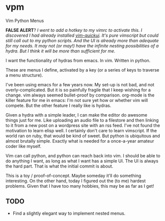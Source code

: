 # vpm
Vim Python Menus

**FALSE ALERT**? *I went to add a hotkey to my vimrc to activate this. I discovered I had already installed [vim-quickui](https://github.com/skywind3000/vim-quickui/). It's pure vimscript but could still call out to my python scripts. And the UI is already more than adequate for my needs. It may not (or may!) have the infinite nesting possibilities of a hydra. But I think it will be more than sufficient for me.* 

I want the functionality of hydras from emacs. In vim. Written in python.

These are menus I define, activated by a key (or a series of keys to traverse a
menu structure). 

I've been using emacs for a few years now. My set-up is not bad, and not
overly-complicated. But it is so painfully fragile that I keep wishing for a
change. vim always seemed bullet-proof by comparison. org-mode is the killer
feature for me in emacs: I'm not sure yet how or whether vim will compete. But
the other feature I really like is hydras.

Given a hydra with a simple leader, I can make the editor do awesome things just
for me. Like uploading an audio file to a filestore and then linking to it from
a new post on a wordpress site with an rss feed. I've not found the motivation
to learn elisp well. I certainly don't care to learn vimscript. If the world ran
on ruby, that would be kind of sweet. But python is ubiquitous and almost
brutally simple. Exactly what is needed for a once-a-year amateur coder like myself.

Vim can call python, and python can reach back into vim. I should be able to do
anything I want, as long as what I want has a simple UI. The UI is always the
hard part. That is what the initial commit is about.

This is a toy / proof-of-concept. Maybe someday it'll do something interesting.
On the other hand, today I figured out the (to me) hardest problems. Given that
I have too many hobbies, this may be as far as I get!

TODO
-----
- Find a slightly elegant way to implement nested menus.

